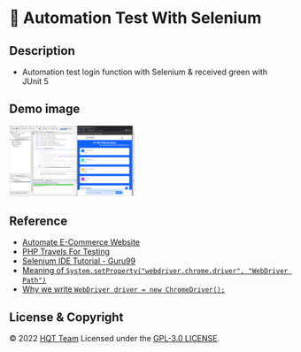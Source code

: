 # :star_struck: Automation Test With Selenium

## Description
- Automation test login function with Selenium &amp; received green with JUnit 5

## Demo image
<img  src="https://github.com/HQT-Team/automation-test-with-selenium/blob/main/demo_imgs/demo.png"  alt="Demo image"  width="45%"></img>

## Reference
- [Automate E-Commerce Website](https://www.techlistic.com/2020/06/automate-ecommerce-website.html#search-product)
- [PHP Travels For Testing](https://phptravels.net/)
- [Selenium IDE Tutorial - Guru99](https://www.guru99.com/introduction-selenuim-ide.html)
- [Meaning of ```System.setProperty("webdriver.chrome.driver", "WebDriver Path")```](https://www.tutorialspoint.com/what-is-the-exact-meaning-of-webdriver-chrome-driver-and-where-this-system-property-is-located-in-selenium)
- [Why we write ```WebDriver driver = new ChromeDriver();```](https://monilnigdi.medium.com/why-we-write-webdriver-driver-new-chromedriver-in-selenium-23e2ef08c54c)

## License & Copyright
&copy; 2022 [HQT Team](https://github.com/HQT-Team) Licensed under the [GPL-3.0 LICENSE](https://github.com/HQT-Team/automation-test-with-selenium/blob/main/License).
